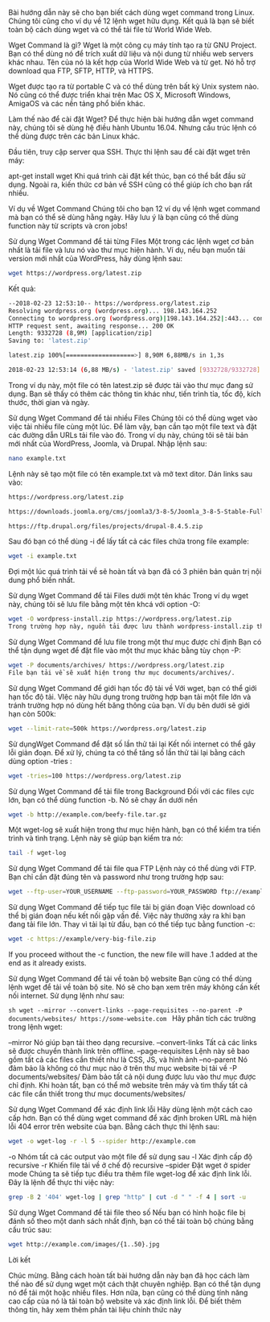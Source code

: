 Bài hướng dẫn này sẽ cho bạn biết cách dùng wget command trong Linux. Chúng tôi cũng cho ví dụ về 12 lệnh wget hữu dụng. Kết quả là bạn sẽ biết toàn bộ cách dùng wget và có thể tải file từ World Wide Web.

Wget Command là gì?
Wget là một công cụ máy tính tạo ra từ GNU Project. Bạn có thể dùng nó để trích xuất dữ liệu và nội dung từ nhiều web servers khác nhau. Tên của nó là kết hợp của World Wide Web và từ get. Nó hỗ trợ download qua FTP, SFTP, HTTP, và HTTPS.

Wget được tạo ra từ portable C và có thể dùng trên bất kỳ Unix system nào. Nó cũng có thể được triển khai trên Mac OS X, Microsoft Windows, AmigaOS và các nền tảng phổ biến khác.

Làm thế nào để cài đặt Wget?
Để thực hiện bài hướng dẫn wget command này, chúng tôi sẽ dùng hệ điều hành Ubuntu 16.04. Nhưng cấu trúc lệnh có thể dùng được trên các bản Linux khác.

Đầu tiên, truy cập server qua SSH. Thực thi lệnh sau để cài đặt wget trên máy:

apt-get install wget
Khi quá trình cài đặt kết thúc, bạn có thể bắt đầu sử dụng. Ngoài ra, kiến thức cơ bản về SSH cũng có thể giúp ích cho bạn rất nhiều.

Ví dụ về Wget Command
Chúng tôi cho bạn 12 ví dụ về lệnh wget command mà bạn có thể sẽ dùng hằng ngày. Hãy lưu ý là bạn cũng có thể dùng function này từ scripts và cron jobs!

Sử dụng Wget Command để tải từng Files
Một trong các lệnh wget cơ bản nhất là tải file và lưu nó vào thư mục hiện hành. Ví dụ, nếu bạn muốn tải version mới nhất của WordPress, hãy dùng lệnh sau:
```sh
wget https://wordpress.org/latest.zip
```
Kết quả:
```sh
--2018-02-23 12:53:10-- https://wordpress.org/latest.zip
Resolving wordpress.org (wordpress.org)... 198.143.164.252
Connecting to wordpress.org (wordpress.org)|198.143.164.252|:443... connected.
HTTP request sent, awaiting response... 200 OK
Length: 9332728 (8,9M) [application/zip]
Saving to: 'latest.zip'

latest.zip 100%[===================>] 8,90M 6,88MB/s in 1,3s

2018-02-23 12:53:14 (6,88 MB/s) - 'latest.zip' saved [9332728/9332728]
```
Trong ví dụ này, một file có tên latest.zip sẽ được tải vào thư mục đang sử dụng. Bạn sẽ thấy có thêm các thông tin khác như, tiến trình tỉa, tốc độ, kích thước, thời gian và ngày.

Sử dụng Wget Command để tải nhiều Files
Chúng tôi có thể dùng wget vào việc tải nhiều file cùng một lúc. Để làm vậy, bạn cần tạo một file text và đặt các đường dẫn URLs tải file vào đó. Trong ví dụ này, chúng tôi sẽ tải bản mới nhất của WordPress, Joomla, và Drupal. Nhập lệnh sau:
```sh
nano example.txt
```

Lệnh này sẽ tạo một file có tên example.txt và mở text ditor. Dán links sau vào:
```sh
https://wordpress.org/latest.zip

https://downloads.joomla.org/cms/joomla3/3-8-5/Joomla_3-8-5-Stable-Full_Package.zip

https://ftp.drupal.org/files/projects/drupal-8.4.5.zip
```
Sau đó bạn có thể dùng -i để lấy tất cả các files chứa trong file example:
```sh
wget -i example.txt
```
Đợi một lúc quá trình tải về sẽ hoàn tất và bạn đã có 3 phiên bản quản trị nội dung phổ biến nhất.

Sử dụng Wget Command để tải Files dưới một tên khác
Trong ví dụ wget này, chúng tôi sẽ lưu file bằng một tên khcá với option -O:
```sh
wget -O wordpress-install.zip https://wordpress.org/latest.zip
Trong trường hợp này, nguồn tải được lưu thành wordpress-install.zip thay vì tên gốc.
```
Sử dụng Wget Command để lưu file trong một thư mục được chỉ định
Bạn có thể tận dụng wget để đặt file vào một thư mục khác bằng tùy chọn -P:
```sh
wget -P documents/archives/ https://wordpress.org/latest.zip
File bạn tải về sẽ xuất hiện trong thư mục documents/archives/.
```
Sử dụng Wget Command để giới hạn tốc độ tải về
Với wget, bạn có thể giới hạn tốc độ tải. VIệc này hữu dụng trong trường hợp bạn tải một file lớn và tránh trường hợp nó dùng hết băng thông của bạn. Ví dụ bên dưới sẽ giới hạn còn 500k:
```sh
wget --limit-rate=500k https://wordpress.org/latest.zip
```
Sử dụngWget Command để đặt số lần thử tải lại
Kết nối internet có thể gây lỗi giản đoạn. Để xử lý, chúng ta có thể tăng số lần thử tải lại bằng cách dùng option -tries :
```sh
wget -tries=100 https://wordpress.org/latest.zip
```
Sử dụng Wget Command để tải file trong Background
Đối với các files cực lớn, bạn có thể dùng function -b. Nó sẽ chạy ẩn dưới nền
```sh
wget -b http://example.com/beefy-file.tar.gz
```
Một wget-log sẽ xuất hiện trong thư mục hiện hành, bạn có thể kiểm tra tiến trình và tình trạng. Lệnh này sẽ giúp bạn kiểm tra nó:
```sh
tail -f wget-log
```
Sử dụng Wget Command để tải file qua FTP
Lệnh này có thể dùng với FTP. Bạn chỉ cần đặt đúng tên và password như trong trường hợp sau:
```sh
wget --ftp-user=YOUR_USERNAME --ftp-password=YOUR_PASSWORD ftp://example.com/something.tar
```
Sử dụng Wget Command để tiếp tục file tải bị gián đoạn
Việc download có thể bị gián đoạn nếu kết nối gặp vấn đề. Việc này thường xảy ra khi bạn đang tải file lớn. Thay vì tải lại từ đầu, bạn có thể tiếp tục bằng function -c:
```sh
wget -c https://example/very-big-file.zip
```
If you proceed without the -c function, the new file will have .1 added at the end as it already exists.

Sử dụng Wget Command để tải về toàn bộ website
Bạn cũng có thể dùng lệnh wget để tải về toàn bộ site. Nó sẽ cho bạn xem trên máy không cần kết nối internet. Sử dụng lệnh như sau:

```sh wget --mirror --convert-links --page-requisites --no-parent -P documents/websites/ https://some-website.com ```
Hãy phân tích các trường trong lệnh wget:

–mirror	Nó giúp bạn tải theo dạng recursive.
–convert-links	Tất cả các links sẽ được chuyển thành link trên offline.
–page-requisites	Lệnh này sẽ bao gồm tất cả các files cần thiết như là CSS, JS, và hình ảnh
–no-parent	Nó đảm bảo là không có thư mục nào ở trên thư mục website bị tải về
-P documents/websites/	Đảm bảo tất cả nội dung được lưu vào thư mục được chỉ định.
Khi hoàn tất, bạn có thể mở website trên máy và tìm thấy tất cả các file cần thiết trong thư mục documents/websites/

Sử dụng Wget Command để xác định link lỗi
Hãy dùng lệnh một cách cao cấp hơn. Bạn có thể dùng wget command để xác định broken URL mà hiện lỗi 404 error trên website của bạn. Bằng cách thực thi lệnh sau:
```sh
wget -o wget-log -r -l 5 --spider http://example.com
```
-o	Nhóm tất cả các output vào một file để sử dụng sau
-l	Xác định cấp độ recursive
-r	Khiến file tải về ở chế độ recursive
–spider	Đặt wget ở spider mode
Chúng ta sẽ tiếp tục điều tra thêm file wget-log để xác định link lỗi. Đây là lệnh để thực thi việc này:
```sh
grep -B 2 '404' wget-log | grep "http" | cut -d " " -f 4 | sort -u
```
Sử dụng Wget Command để tải file theo số
Nếu bạn có hình hoặc file bị đánh số theo một danh sách nhất định, bạn có thể tải toàn bộ chúng bằng cấu trúc sau:
```sh
wget http://example.com/images/{1..50}.jpg
```
Lời kết

Chúc mừng. Bằng cách hoàn tất bài hướng dẫn này bạn đã học cách làm thế nào để sử dụng wget một cách thật chuyên nghiệp. Bạn có thể tận dụng nó để tải một hoặc nhiều files. Hơn nữa, bạn cũng có thể dùng tính năng cao cấp của nó là tải toàn bộ website và xác định link lỗi. Để biết thêm thông tin, hãy xem thêm phần tài liệu chính thức này
